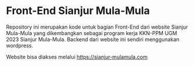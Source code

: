 # Front-End Sianjur Mula-Mula

Repository ini merupakan kode untuk bagian Front-End dari website Sianjur Mula-Mula yang dikembangkan sebagai program kerja KKN-PPM UGM 2023 Sianjur Mula-Mula. Backend dari website ini sendiri menggunakan wordpress.

Website bisa diakses melalui https://sianjur-mulamula.com
